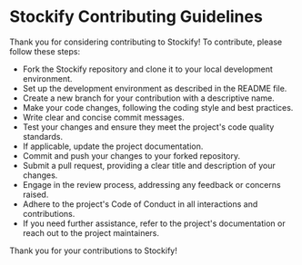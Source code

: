 # Stockify Contributing Guidelines
Thank you for considering contributing to Stockify! To contribute, please follow these steps:

* Fork the Stockify repository and clone it to your local development environment.
* Set up the development environment as described in the README file.
* Create a new branch for your contribution with a descriptive name.
* Make your code changes, following the coding style and best practices.
* Write clear and concise commit messages.
* Test your changes and ensure they meet the project's code quality standards.
* If applicable, update the project documentation.
* Commit and push your changes to your forked repository.
* Submit a pull request, providing a clear title and description of your changes.
* Engage in the review process, addressing any feedback or concerns raised.
* Adhere to the project's Code of Conduct in all interactions and contributions.
* If you need further assistance, refer to the project's documentation or reach out to the project maintainers.

Thank you for your contributions to Stockify!
